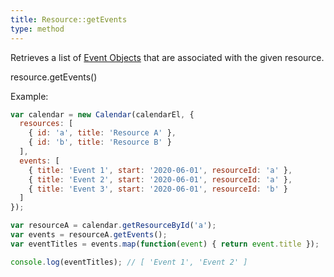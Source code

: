 ```yaml
---
title: Resource::getEvents
type: method
---
```


Retrieves a list of [Event Objects](event-object) that are associated with the given resource.

<div class='spec' markdown='1'>
resource.getEvents()
</div>

Example:

```js
var calendar = new Calendar(calendarEl, {
  resources: [
    { id: 'a', title: 'Resource A' },
    { id: 'b', title: 'Resource B' }
  ],
  events: [
    { title: 'Event 1', start: '2020-06-01', resourceId: 'a' },
    { title: 'Event 2', start: '2020-06-01', resourceId: 'a' },
    { title: 'Event 3', start: '2020-06-01', resourceId: 'b' }
  ]
});

var resourceA = calendar.getResourceById('a');
var events = resourceA.getEvents();
var eventTitles = events.map(function(event) { return event.title });

console.log(eventTitles); // [ 'Event 1', 'Event 2' ]
```
